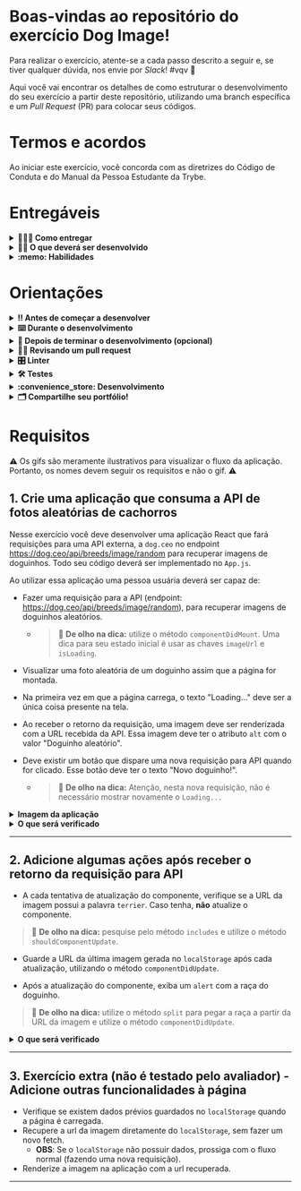 # Boas-vindas ao repositório do exercício Dog Image!

Para realizar o exercício, atente-se a cada passo descrito a seguir e, se tiver qualquer dúvida, nos envie por _Slack_! #vqv 🚀

Aqui você vai encontrar os detalhes de como estruturar o desenvolvimento do seu exercício a partir deste repositório, utilizando uma branch específica e um _Pull Request_ (PR) para colocar seus códigos.

# Termos e acordos

Ao iniciar este exercício, você concorda com as diretrizes do Código de Conduta e do Manual da Pessoa Estudante da Trybe.

# Entregáveis

<details>
  <summary><strong>🤷🏽‍♀️ Como entregar</strong></summary><br />

Para entregar o seu exercício você deverá criar um _Pull Request_ neste repositório.

Lembre-se que você pode consultar nosso conteúdo sobre [Git & GitHub](https://app.betrybe.com/course/4d67f5b4-34a6-489f-a205-b6c7dc50fc16/) e nosso [Blog - Git & GitHub](https://blog.betrybe.com/tecnologia/git-e-github/) sempre que precisar!

</details>

<details>
  <summary><strong>👨‍💻 O que deverá ser desenvolvido</strong></summary><br />

Neste exercício você vai desenvolver uma página que consome a API [dog.ceo](https://dog.ceo/dog-api/) de fotos aleatórias de cachorros!

Caso você tenha alguma dúvida sobre como fazer requisições, [consulte a documentação](https://developer.mozilla.org/pt-BR/docs/Web/API/Fetch_API/Using_Fetch) para ter mais informações!

Observe a estrutura de dados que a API retorna:

```bash
{
    "message": "https://images.dog.ceo/breeds/bulldog-french/n02108915_5306.jpg",
    "status": "success"
}
```

</details>

<details>
  <summary><strong>:memo: Habilidades</strong></summary><br />

Neste exercício, verificamos se você é capaz de:

- Ler o estado de um componente e usá-lo para alterar o que exibimos no browser

- Atualizar o estado de um componente

- Capturar eventos utilizando a sintaxe do React

- Utilizar os Ciclos de Vida de Componentes React

</details>

# Orientações

<details>
  <summary><strong>‼️ Antes de começar a desenvolver</strong></summary><br />

1. Clone o repositório

- Use o comando: `git clone git@github.com:tryber/sd-024-b-exercise-dog-image`.
- Entre na pasta do repositório que você acabou de clonar:
  - `cd sd-024-b-exercise-dog-image`

2. Instale as dependências

- `npm install`.

3. Crie uma branch a partir da branch `main`

- Verifique que você está na branch `main`
  - Exemplo: `git branch`
- Se não estiver, mude para a branch `main`
  - Exemplo: `git checkout main`
- Agora crie uma branch à qual você vai submeter os `commits` do seu exercício
  - Você deve criar uma branch no seguinte formato: `nome-de-usuario-nome-do-exercicio`
  - Exemplo: `git checkout -b joaozinho-sd-024-b-exercise-dog-image`

4. Adicione as mudanças ao _stage_ do Git e faça um `commit`

- Verifique que as mudanças ainda não estão no _stage_
  - Exemplo: `git status` (deve aparecer listada a pasta _joaozinho_ em vermelho)
- Adicione o novo arquivo ao _stage_ do Git
  - Exemplo:
    - `git add .` (adicionando todas as mudanças - _que estavam em vermelho_ - ao stage do Git)
    - `git status` (deve aparecer listado o arquivo _joaozinho/README.md_ em verde)
- Faça o `commit` inicial
  - Exemplo:
    - `git commit -m 'iniciando o exercício x'` (fazendo o primeiro commit)
    - `git status` (deve aparecer uma mensagem tipo _nothing to commit_ )

5. Adicione a sua branch com o novo `commit` ao repositório remoto

- Usando o exemplo anterior: `git push -u origin joaozinho-sd-024-b-exercise-dog-image`

6. Crie um novo `Pull Request` _(PR)_

- Vá até a página de _Pull Requests_ do [repositório no GitHub](https://github.com/tryber/sd-024-b-exercise-dog-image/pulls)
- Clique no botão verde _"New pull request"_
- Clique na caixa de seleção _"Compare"_ e escolha a sua branch **com atenção**
- Coloque um título para a sua _Pull Request_
  - Exemplo: _"Cria tela de busca"_
- Clique no botão verde _"Create pull request"_
- Adicione uma descrição para o _Pull Request_ e clique no botão verde _"Create pull request"_
- **Não se preocupe em preencher mais nada por enquanto!**
- Volte até a [página de _Pull Requests_ do repositório](https://github.com/tryber/sd-024-b-exercise-dog-image/pulls) e confira que o seu _Pull Request_ está criado

</details>

<details>
  <summary><strong>⌨️ Durante o desenvolvimento</strong></summary><br />

- Faça `commits` das alterações que você fizer no código regularmente

- Lembre-se de sempre após um (ou alguns) `commits` atualizar o repositório remoto

- Os comandos que você utilizará com mais frequência são:
  1. `git status` _(para verificar o que está em vermelho - fora do stage - e o que está em verde - no stage)_
  2. `git add` _(para adicionar arquivos ao stage do Git)_
  3. `git commit` _(para criar um commit com os arquivos que estão no stage do Git)_
  4. `git push -u origin nome-da-branch` _(para enviar o commit para o repositório remoto na primeira vez que fizer o `push` de uma nova branch)_
  5. `git push` _(para enviar o commit para o repositório remoto após o passo anterior)_

</details>

<details>
  <summary><strong>🤝 Depois de terminar o desenvolvimento (opcional)</strong></summary><br />

Para sinalizar que o seu exercício está pronto para o _"Code Review"_, faça o seguinte:

- Vá até a página **DO SEU** _Pull Request_, adicione a label de _"code-review"_ e marque seus colegas:

  - No menu à direita, clique no _link_ **"Labels"** e escolha a _label_ **code-review**;

  - No menu à direita, clique no _link_ **"Assignees"** e escolha **o seu usuário**;

  - No menu à direita, clique no _link_ **"Reviewers"** e digite `students`, selecione o time `tryber/students-sd-024-b`.

Caso tenha alguma dúvida, [aqui tem um video explicativo](https://vimeo.com/362189205).

</details>

<details>
  <summary><strong>🕵🏿 Revisando um pull request</strong></summary><br />

Use o conteúdo sobre [Code Review](https://course.betrybe.com/real-life-engineer/code-review/) para te ajudar a revisar os _Pull Requests_.

</details>

<details>
  <summary><strong>🎛 Linter</strong></summary><br />

Para garantir a qualidade do código, vamos utilizar neste exercício os linters `ESLint` e `StyleLint`.
Assim o código estará alinhado com as boas práticas de desenvolvimento, sendo mais legível
e de fácil manutenção! Para rodá-los localmente no exercício, execute os comandos abaixo:

```bash
  npm run lint
  npm run lint:styles
```

⚠️ **PULL REQUESTS COM ISSUES DE LINTER NÃO SERÃO AVALIADAS.
ATENTE-SE PARA RESOLVÊ-LAS ANTES DE FINALIZAR O DESENVOLVIMENTO!** ⚠️

Em caso de dúvidas, confira o material do course sobre [ESLint e Stylelint](https://app.betrybe.com/course/real-life-engineer/eslint).

</details>

<details>
  <summary><strong>🛠 Testes</strong></summary><br />

Para avaliar o exercício iremos utilizar [React Testing Library](https://testing-library.com/docs/react-testing-library/intro) para execução dos testes.

Esse _framework_ de testes utiliza algumas marcações no código para verificar a solução proposta, uma dessas marcações é o atributo `data-testid` e faremos uso dele aqui.

Na descrição dos requisitos (logo abaixo) será pedido que seja feita a adição de atributos `data-testid` nos elementos _HTML_. Vamos a um exemplo para deixar claro essa configuração:

Se o requisito pedir "crie um botão e adicione o id de teste (ou `data-testid`) com o valor `my-action`, você pode criar:

```html
<button data-testid="my-action"></button>
```

ou

```html
<a data-testid="my-action"></a>
```

Ou seja, o atributo `data-testid="my-action"` servirá para o React Testing Library(RTL) identificar o elemento e dessa forma, conseguiremos realizar testes focados no comportamento da aplicação.

Em alguns requisitos, utilizamos o `getByRole` para poder selecionar os elementos de forma semântica. Portanto atente-se às instruções de cada requisito. Por exemplo, se o requisito pedir explicitamente um `button`, você deverá utilizar exatamente esse elemento.

Afim de verificar a solução proposta, você pode executar todos os testes localmente, basta executar:

```bash
npm test
```

### Dica: desativando testes

Especialmente no início, quando a maioria dos testes está falhando, a saída após executar os testes é extensa. Você pode desabilitar temporariamente um teste utilizando a função `skip` junto à função `it`. Como o nome indica, esta função "pula" um teste. Veja um exemplo:

```js
it.skip("Será validado se o campo de filtro por nome renderiza na tela", () => {
  render(<App />);
  const filterNameInput = screen.getByTestId(/name-filter/i);
  expect(filterNameInput).toBeInTheDocument();
});
```

![image](skip-image.png)

Uma estratégia é pular todos os testes no início e ir implementando um teste de cada vez, removendo dele a função `skip`.

Você também pode rodar apenas um arquivo de teste, por exemplo:

```bash
npm test 01.Form.test.js
```

ou

```bash
npm test 01.Form
```

Uma outra forma para contornar esse problema é a utilização da função `.only` após o `it`. Com isso, será possível que apenas um requisito rode localmente e seja avaliado.

```js
it.only("Será validado se o campo de filtro por nome renderiza na tela", () => {
  render(<App />);
  const filterNameInput = screen.getByTestId(/name-filter/i);
  expect(filterNameInput).toBeInTheDocument();
});
```

![image](only-image.png)

⚠️ **O avaliador automático não necessariamente avalia seu exercício na ordem em que os requisitos aparecem no readme. Isso acontece para deixar o processo de avaliação mais rápido. Então, não se assuste se isso acontecer, ok?**

</details>

<details>
  <summary><strong>:convenience_store: Desenvolvimento </strong></summary><br />

  Nesse exercício você deve desenvolver uma aplicação React que fará requisições para uma API externa, a [dog.ceo](https://dog.ceo/dog-api/), para recuperar imagens de ~doguinhos fofinhos~ cachorros.
  
  Sua aplicação deve renderizar essas imagens, exibir mais informações sobre o cachorro e gerenciar o estado dos componentes, além de salvar as informações na `localSotrage`.
</details>

<details>
  <summary><strong>🗂 Compartilhe seu portfólio!</strong></summary><br />

Você sabia que o LinkedIn é a principal rede social profissional e compartilhar o seu aprendizado lá é muito importante para quem deseja construir uma carreira de sucesso? Compartilhe esse exercício no seu LinkedIn, marque o perfil da Trybe (@trybe) e mostre para a sua rede toda a sua evolução.

</details>

# Requisitos

:warning: Os gifs são meramente ilustrativos para visualizar o fluxo da aplicação. Portanto, os nomes devem seguir os requisitos e não o gif. :warning:

## 1. Crie uma aplicação que consuma a API de fotos aleatórias de cachorros

Nesse exercício você deve desenvolver uma aplicação React que fará requisições para uma API externa, a `dog.ceo` no endpoint https://dog.ceo/api/breeds/image/random para recuperar imagens de doguinhos. Todo seu código deverá ser implementado no `App.js`. 

Ao utilizar essa aplicação uma pessoa usuária deverá ser capaz de:

- Fazer uma requisição para a API (endpoint: https://dog.ceo/api/breeds/image/random), para recuperar imagens de doguinhos aleatórios.
  - > 👀 **De olho na dica:** utilize o método `componentDidMount`. Uma dica para seu estado inicial é usar as chaves `imageUrl` e `isLoading`.

- Visualizar uma foto aleatória de um doguinho assim que a página for montada.

- Na primeira vez em que a página carrega, o texto "Loading..." deve ser a única coisa presente na tela.

- Ao receber o retorno da requisição, uma imagem deve ser renderizada com a URL recebida da API. Essa imagem deve ter o atributo `alt` com o valor "Doguinho aleatório".

- Deve existir um botão que dispare uma nova requisição para API quando for clicado. Esse botão deve ter o texto "Novo doguinho!". 
  - > 👀 **De olho na dica:** Atenção, nesta nova requisição, não é necessário mostrar novamente o `Loading...`

<details>
  <summary><strong>Imagem da aplicação</strong></summary><br />

  ![requisito-1](requisito-1.gif)

</details>

<details>
  <summary><strong>O que será verificado</strong></summary><br />


- Será verificado se existe um texto `Loading...` presente na tela enquanto a requisição é feita.

- Será verificado se existe uma imagem com o atributo `alt` com valor `Doguinho aleatório`.

- Será verificado se a imagem renderizada possui o atributo `src` com o valor da URL recebida da API.

- Será verificado se existe um botão com o texto `Novo doguinho!`.

</details>

---

## 2. Adicione algumas ações após receber o retorno da requisição para API

- A cada tentativa de atualização do componente, verifique se a URL da imagem possui a palavra `terrier`. Caso tenha, **não** atualize o componente. 

> 👀 **De olho na dica:** pesquise pelo método `includes` e utilize o método `shouldComponentUpdate`. 

- Guarde a URL da última imagem gerada no `localStorage` após cada atualização, utilizando o método `componentDidUpdate`.

- Após a atualização do componente, exiba um `alert` com a raça do doguinho.

> 👀 **De olho na dica:** utilize o método `split` para pegar a raça a partir da URL da imagem e utilize o método `componentDidUpdate`.


<details>
  <summary><strong>O que será verificado</strong></summary><br />

- Será verificado se, quando a URL da imagem possuir a palavra `terrier`, o componente **não** é atualizado.

- Será verificado se a imagem gerada é salva no `localStorage`.

- Será verificado se um `alert` é exibido informando a raça do doguinho.

</details>

---

## 3. Exercício extra (não é testado pelo avaliador) - Adicione outras funcionalidades à página

- Verifique se existem dados prévios guardados no `localStorage` quando a página é carregada.
- Recupere a url da imagem diretamente do `localStorage`, sem fazer um novo fetch.
  - **OBS**: Se o `localStorage` não possuir dados, prossiga com o fluxo normal (fazendo uma nova requisição).
- Renderize a imagem na aplicação com a url recuperada.

---
